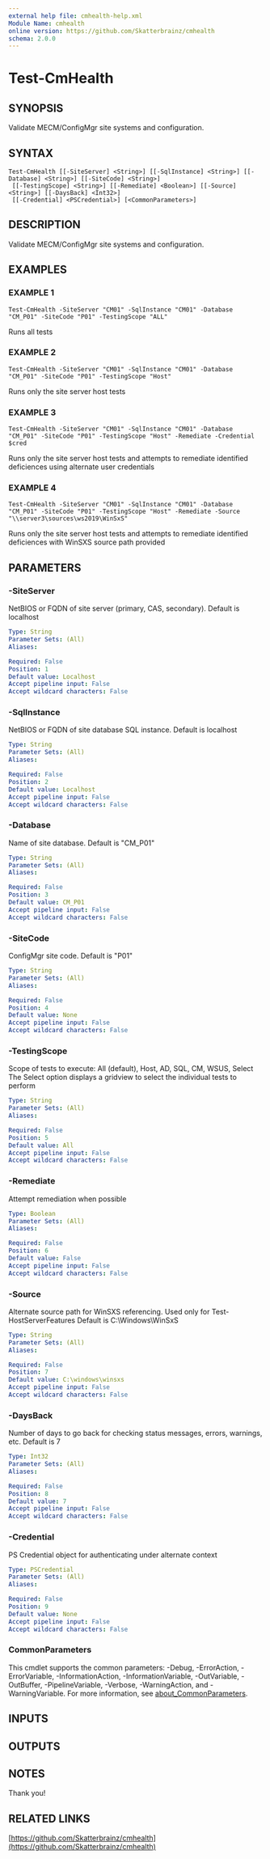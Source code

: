 ```yaml
---
external help file: cmhealth-help.xml
Module Name: cmhealth
online version: https://github.com/Skatterbrainz/cmhealth
schema: 2.0.0
---
```


# Test-CmHealth

## SYNOPSIS
Validate MECM/ConfigMgr site systems and configuration.

## SYNTAX

```
Test-CmHealth [[-SiteServer] <String>] [[-SqlInstance] <String>] [[-Database] <String>] [[-SiteCode] <String>]
 [[-TestingScope] <String>] [[-Remediate] <Boolean>] [[-Source] <String>] [[-DaysBack] <Int32>]
 [[-Credential] <PSCredential>] [<CommonParameters>]
```

## DESCRIPTION
Validate MECM/ConfigMgr site systems and configuration.

## EXAMPLES

### EXAMPLE 1
```
Test-CmHealth -SiteServer "CM01" -SqlInstance "CM01" -Database "CM_P01" -SiteCode "P01" -TestingScope "ALL"
```

Runs all tests

### EXAMPLE 2
```
Test-CmHealth -SiteServer "CM01" -SqlInstance "CM01" -Database "CM_P01" -SiteCode "P01" -TestingScope "Host"
```

Runs only the site server host tests

### EXAMPLE 3
```
Test-CmHealth -SiteServer "CM01" -SqlInstance "CM01" -Database "CM_P01" -SiteCode "P01" -TestingScope "Host" -Remediate -Credential $cred
```

Runs only the site server host tests and attempts to remediate identified deficiences using alternate user credentials

### EXAMPLE 4
```
Test-CmHealth -SiteServer "CM01" -SqlInstance "CM01" -Database "CM_P01" -SiteCode "P01" -TestingScope "Host" -Remediate -Source "\\server3\sources\ws2019\WinSxS"
```

Runs only the site server host tests and attempts to remediate identified deficiences with WinSXS source path provided

## PARAMETERS

### -SiteServer
NetBIOS or FQDN of site server (primary, CAS, secondary).
Default is localhost

```yaml
Type: String
Parameter Sets: (All)
Aliases:

Required: False
Position: 1
Default value: Localhost
Accept pipeline input: False
Accept wildcard characters: False
```

### -SqlInstance
NetBIOS or FQDN of site database SQL instance.
Default is localhost

```yaml
Type: String
Parameter Sets: (All)
Aliases:

Required: False
Position: 2
Default value: Localhost
Accept pipeline input: False
Accept wildcard characters: False
```

### -Database
Name of site database.
Default is "CM_P01"

```yaml
Type: String
Parameter Sets: (All)
Aliases:

Required: False
Position: 3
Default value: CM_P01
Accept pipeline input: False
Accept wildcard characters: False
```

### -SiteCode
ConfigMgr site code.
Default is "P01"

```yaml
Type: String
Parameter Sets: (All)
Aliases:

Required: False
Position: 4
Default value: None
Accept pipeline input: False
Accept wildcard characters: False
```

### -TestingScope
Scope of tests to execute: All (default), Host, AD, SQL, CM, WSUS, Select
The Select option displays a gridview to select the individual tests to perform

```yaml
Type: String
Parameter Sets: (All)
Aliases:

Required: False
Position: 5
Default value: All
Accept pipeline input: False
Accept wildcard characters: False
```

### -Remediate
Attempt remediation when possible

```yaml
Type: Boolean
Parameter Sets: (All)
Aliases:

Required: False
Position: 6
Default value: False
Accept pipeline input: False
Accept wildcard characters: False
```

### -Source
Alternate source path for WinSXS referencing.
Used only for Test-HostServerFeatures
Default is C:\Windows\WinSxS

```yaml
Type: String
Parameter Sets: (All)
Aliases:

Required: False
Position: 7
Default value: C:\windows\winsxs
Accept pipeline input: False
Accept wildcard characters: False
```

### -DaysBack
Number of days to go back for checking status messages, errors, warnings, etc.
Default is 7

```yaml
Type: Int32
Parameter Sets: (All)
Aliases:

Required: False
Position: 8
Default value: 7
Accept pipeline input: False
Accept wildcard characters: False
```

### -Credential
PS Credential object for authenticating under alternate context

```yaml
Type: PSCredential
Parameter Sets: (All)
Aliases:

Required: False
Position: 9
Default value: None
Accept pipeline input: False
Accept wildcard characters: False
```

### CommonParameters
This cmdlet supports the common parameters: -Debug, -ErrorAction, -ErrorVariable, -InformationAction, -InformationVariable, -OutVariable, -OutBuffer, -PipelineVariable, -Verbose, -WarningAction, and -WarningVariable. For more information, see [about_CommonParameters](http://go.microsoft.com/fwlink/?LinkID=113216).

## INPUTS

## OUTPUTS

## NOTES
Thank you!

## RELATED LINKS

[https://github.com/Skatterbrainz/cmhealth](https://github.com/Skatterbrainz/cmhealth)

